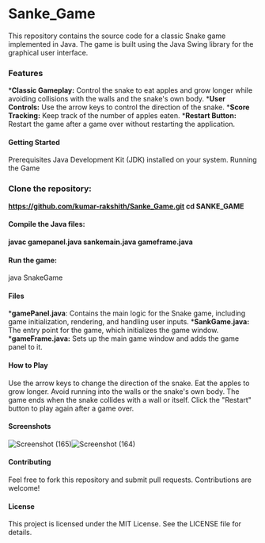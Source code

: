 # Sanke_Game

This repository contains the source code for a classic Snake game implemented in Java. The game is built using the Java Swing library for the graphical user interface.

### Features
***Classic Gameplay:** Control the snake to eat apples and grow longer while avoiding collisions with the walls and the snake's own body.
***User Controls:** Use the arrow keys to control the direction of the snake.
***Score Tracking:** Keep track of the number of apples eaten.
***Restart Button:** Restart the game after a game over without restarting the application.

#### Getting Started
Prerequisites
Java Development Kit (JDK) installed on your system.
Running the Game


### Clone the repository:
**https://github.com/kumar-rakshith/Sanke_Game.git
cd SANKE_GAME**

#### Compile the Java files:
**javac gamepanel.java sankemain.java gameframe.java**

#### Run the game:
java SnakeGame

#### Files
***gamePanel.java**: Contains the main logic for the Snake game, including game initialization, rendering, and handling user inputs.
***SankGame.java:** The entry point for the game, which initializes the game window.
***gameFrame.java:** Sets up the main game window and adds the game panel to it.

#### How to Play
Use the arrow keys to change the direction of the snake.
Eat the apples to grow longer.
Avoid running into the walls or the snake's own body.
The game ends when the snake collides with a wall or itself.
Click the "Restart" button to play again after a game over.

#### Screenshots
![Screenshot (165)](https://github.com/user-attachments/assets/c2e9f145-5667-46cf-9adf-ff0e777f240d)![Screenshot (164)](https://github.com/user-attachments/assets/035a6acc-a04f-49b0-ac5a-fb050a36b7d5)


#### Contributing
Feel free to fork this repository and submit pull requests. Contributions are welcome!

#### License
This project is licensed under the MIT License. See the LICENSE file for details.
